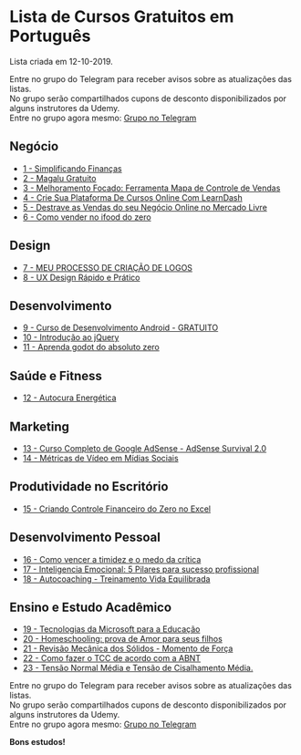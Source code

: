 # Lista de Cursos Gratuitos em Português

Lista criada em 12-10-2019.

Entre no grupo do Telegram para receber avisos sobre as atualizações das listas.  
No grupo serão compartilhados cupons de desconto disponibilizados por alguns instrutores da Udemy.  
Entre no grupo agora mesmo: [Grupo no Telegram](http://bit.ly/2UvKbVX)


## Negócio
 - [ 1 - Simplificando Finanças](https://www.udemy.com/course/simplificando-financas/?deal_code=UDEAFFTS1019&ranMID=39197&ranEAID=FYTGsFWqJEA&ranSiteID=FYTGsFWqJEA-xMz8q_G8lCPNwEtfjsZYbw&LSNPUBID=FYTGsFWqJEA)
 - [ 2 - Magalu Gratuito](https://www.udemy.com/course/magalu-gratuito/?deal_code=UDEAFFTS1019&ranMID=39197&ranEAID=FYTGsFWqJEA&ranSiteID=FYTGsFWqJEA-xMz8q_G8lCPNwEtfjsZYbw&LSNPUBID=FYTGsFWqJEA)
 - [ 3 - Melhoramento Focado: Ferramenta Mapa de Controle de Vendas](https://www.udemy.com/course/melhoramento-focado-mapa-de-controle-de-vendas/?deal_code=UDEAFFTS1019&ranMID=39197&ranEAID=FYTGsFWqJEA&ranSiteID=FYTGsFWqJEA-xMz8q_G8lCPNwEtfjsZYbw&LSNPUBID=FYTGsFWqJEA)
 - [ 4 - Crie Sua Plataforma De Cursos Online Com LearnDash](https://www.udemy.com/course/crie-sua-plataforma-de-cursos-online-com-learndash/?deal_code=UDEAFFTS1019&ranMID=39197&ranEAID=FYTGsFWqJEA&ranSiteID=FYTGsFWqJEA-xMz8q_G8lCPNwEtfjsZYbw&LSNPUBID=FYTGsFWqJEA)
 - [ 5 - Destrave as Vendas do seu Negócio Online no Mercado Livre](https://www.udemy.com/course/destrave-as-vendas-do-seu-negocio-online-no-mercado-livre/?deal_code=UDEAFFTS1019&ranMID=39197&ranEAID=FYTGsFWqJEA&ranSiteID=FYTGsFWqJEA-xMz8q_G8lCPNwEtfjsZYbw&LSNPUBID=FYTGsFWqJEA)
 - [ 6 - Como vender no ifood do zero](https://www.udemy.com/course/vender-no-ifood/?deal_code=UDEAFFTS1019&ranMID=39197&ranEAID=FYTGsFWqJEA&ranSiteID=FYTGsFWqJEA-xMz8q_G8lCPNwEtfjsZYbw&LSNPUBID=FYTGsFWqJEA)


## Design
 - [ 7 - MEU PROCESSO DE CRIAÇÃO DE LOGOS](https://www.udemy.com/course/curso-de-criacao-de-logotipos/?deal_code=UDEAFFTS1019&ranMID=39197&ranEAID=FYTGsFWqJEA&ranSiteID=FYTGsFWqJEA-xMz8q_G8lCPNwEtfjsZYbw&LSNPUBID=FYTGsFWqJEA)
 - [ 8 - UX Design Rápido e Prático](https://www.udemy.com/course/uxdesign-rapido-e-pratico/?deal_code=UDEAFFTS1019&ranMID=39197&ranEAID=FYTGsFWqJEA&ranSiteID=FYTGsFWqJEA-xMz8q_G8lCPNwEtfjsZYbw&LSNPUBID=FYTGsFWqJEA)


## Desenvolvimento
 - [ 9 - Curso de Desenvolvimento Android - GRATUITO](https://www.udemy.com/course/iniciando-no-desenvolvimento-android/?deal_code=UDEAFFTS1019&ranMID=39197&ranEAID=FYTGsFWqJEA&ranSiteID=FYTGsFWqJEA-xMz8q_G8lCPNwEtfjsZYbw&LSNPUBID=FYTGsFWqJEA)
 - [ 10 - Introdução ao jQuery](https://www.udemy.com/course/introducao-jquery/?deal_code=UDEAFFTS1019&ranMID=39197&ranEAID=FYTGsFWqJEA&ranSiteID=FYTGsFWqJEA-xMz8q_G8lCPNwEtfjsZYbw&LSNPUBID=FYTGsFWqJEA)
 - [ 11 - Aprenda godot do absoluto zero](https://www.udemy.com/course/aprenda-godot-do-absoluto-zero/?deal_code=UDEAFFTS1019&ranMID=39197&ranEAID=FYTGsFWqJEA&ranSiteID=FYTGsFWqJEA-xMz8q_G8lCPNwEtfjsZYbw&LSNPUBID=FYTGsFWqJEA)


## Saúde e Fitness
 - [ 12 - Autocura Energética](https://www.udemy.com/course/draft/2596044/?deal_code=UDEAFFTS1019&ranMID=39197&ranEAID=FYTGsFWqJEA&ranSiteID=FYTGsFWqJEA-xMz8q_G8lCPNwEtfjsZYbw&LSNPUBID=FYTGsFWqJEA)


## Marketing
 - [ 13 - Curso Completo de Google AdSense - AdSense Survival 2.0](https://www.udemy.com/course/curso-google-adsense/?deal_code=UDEAFFTS1019&ranMID=39197&ranEAID=FYTGsFWqJEA&ranSiteID=FYTGsFWqJEA-xMz8q_G8lCPNwEtfjsZYbw&LSNPUBID=FYTGsFWqJEA)
 - [ 14 - Métricas de Vídeo em Mídias Sociais](https://www.udemy.com/course/metricas-de-video-em-midias-sociais/?deal_code=UDEAFFTS1019&ranMID=39197&ranEAID=FYTGsFWqJEA&ranSiteID=FYTGsFWqJEA-xMz8q_G8lCPNwEtfjsZYbw&LSNPUBID=FYTGsFWqJEA)


## Produtividade no Escritório
 - [ 15 - Criando Controle Financeiro do Zero no Excel](https://www.udemy.com/course/criando-controle-financeiro-do-zero-no-excel/?deal_code=UDEAFFTS1019&ranMID=39197&ranEAID=FYTGsFWqJEA&ranSiteID=FYTGsFWqJEA-xMz8q_G8lCPNwEtfjsZYbw&LSNPUBID=FYTGsFWqJEA)


## Desenvolvimento Pessoal
 - [ 16 - Como vencer a timidez e o medo da crítica](https://www.udemy.com/course/como-vencer-a-timidez/?deal_code=UDEAFFTS1019&ranMID=39197&ranEAID=FYTGsFWqJEA&ranSiteID=FYTGsFWqJEA-xMz8q_G8lCPNwEtfjsZYbw&LSNPUBID=FYTGsFWqJEA)
 - [ 17 - Inteligencia Emocional: 5 Pilares para sucesso profissional](https://www.udemy.com/course/inteligencia-emocional-cinco-pilares-para-sucesso-profissional/?deal_code=UDEAFFTS1019&ranMID=39197&ranEAID=FYTGsFWqJEA&ranSiteID=FYTGsFWqJEA-xMz8q_G8lCPNwEtfjsZYbw&LSNPUBID=FYTGsFWqJEA)
 - [ 18 - Autocoaching - Treinamento Vida Equilibrada](https://www.udemy.com/course/autocoaching-treinamento-vida-equilibrada/?deal_code=UDEAFFTS1019&ranMID=39197&ranEAID=FYTGsFWqJEA&ranSiteID=FYTGsFWqJEA-xMz8q_G8lCPNwEtfjsZYbw&LSNPUBID=FYTGsFWqJEA)


## Ensino e Estudo Acadêmico
 - [ 19 - Tecnologias da Microsoft para a Educação](https://www.udemy.com/course/microsoft-para-a-educacao/?deal_code=UDEAFFTS1019&ranMID=39197&ranEAID=FYTGsFWqJEA&ranSiteID=FYTGsFWqJEA-xMz8q_G8lCPNwEtfjsZYbw&LSNPUBID=FYTGsFWqJEA)
 - [ 20 - Homeschooling: prova de Amor para seus filhos](https://www.udemy.com/course/homeschooling-amor-e-filhos/?deal_code=UDEAFFTS1019&ranMID=39197&ranEAID=FYTGsFWqJEA&ranSiteID=FYTGsFWqJEA-xMz8q_G8lCPNwEtfjsZYbw&LSNPUBID=FYTGsFWqJEA)
 - [ 21 - Revisão Mecânica dos Sólidos - Momento de Força](https://www.udemy.com/course/revisao-mec-solidos/?deal_code=UDEAFFTS1019&ranMID=39197&ranEAID=FYTGsFWqJEA&ranSiteID=FYTGsFWqJEA-xMz8q_G8lCPNwEtfjsZYbw&LSNPUBID=FYTGsFWqJEA)
 - [ 22 - Como fazer o TCC de acordo com a ABNT](https://www.udemy.com/course/mastertcc-formatacao-de-tcc/?deal_code=UDEAFFTS1019&ranMID=39197&ranEAID=FYTGsFWqJEA&ranSiteID=FYTGsFWqJEA-xMz8q_G8lCPNwEtfjsZYbw&LSNPUBID=FYTGsFWqJEA)
 - [ 23 - Tensão Normal Média e Tensão de Cisalhamento Média.](https://www.udemy.com/course/tensao-normal-cisalhamento/?deal_code=UDEAFFTS1019&ranMID=39197&ranEAID=FYTGsFWqJEA&ranSiteID=FYTGsFWqJEA-xMz8q_G8lCPNwEtfjsZYbw&LSNPUBID=FYTGsFWqJEA)


Entre no grupo do Telegram para receber avisos sobre as atualizações das listas.  
No grupo serão compartilhados cupons de desconto disponibilizados por alguns instrutores da Udemy.  
Entre no grupo agora mesmo: [Grupo no Telegram](http://bit.ly/2UvKbVX)


**Bons estudos!**

